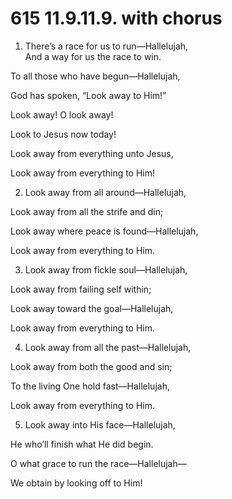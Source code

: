 # 615 11.9.11.9. with chorus

1.  There’s a race for us to run—Hallelujah,\
And a way for us the race to win.

To all those who have begun—Hallelujah,

God has spoken, “Look away to Him!”

Look away! O look away!

Look to Jesus now today!

Look away from everything unto Jesus,

Look away from everything to Him!

2.  Look away from all around—Hallelujah,

Look away from all the strife and din;

Look away where peace is found—Hallelujah,

Look away from everything to Him.

3.  Look away from fickle soul—Hallelujah,

Look away from failing self within;

Look away toward the goal—Hallelujah,

Look away from everything to Him.

4.  Look away from all the past—Hallelujah,

Look away from both the good and sin;

To the living One hold fast—Hallelujah,

Look away from everything to Him.

5.  Look away into His face—Hallelujah,

He who’ll finish what He did begin.

O what grace to run the race—Hallelujah—

We obtain by looking off to Him!

